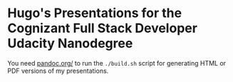 # Hugo's Presentations for the Cognizant Full Stack Developer Udacity Nanodegree

You need [pandoc.org/](https://pandoc.org/) to run the `./build.sh` script for generating HTML or PDF versions of my presentations.
